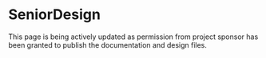 # SeniorDesign
This page is being actively updated as permission from project sponsor has been granted to publish the documentation and design files.
